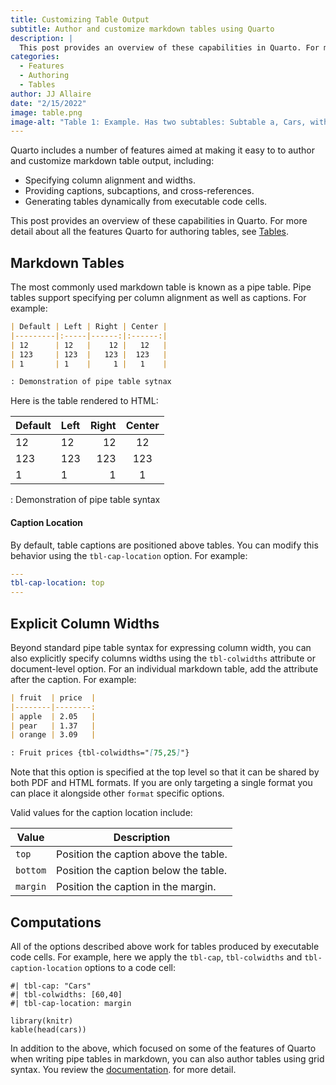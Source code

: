 ```yaml
---
title: Customizing Table Output
subtitle: Author and customize markdown tables using Quarto
description: |
  This post provides an overview of these capabilities in Quarto. For more detail about all the features Quarto for authoring tables, see [Tables](/docs/authoring/tables.qmd).
categories:
  - Features
  - Authoring
  - Tables
author: JJ Allaire
date: "2/15/2022"
image: table.png
image-alt: "Table 1: Example. Has two subtables: Subtable a, Cars, with columns for speed and dist; and subtable b, Pressure, with columns for temperature and pressure."
---
```




Quarto includes a number of features aimed at making it easy to to author and customize markdown table output, including:

-   Specifying column alignment and widths.
-   Providing captions, subcaptions, and cross-references.
-   Generating tables dynamically from executable code cells.

This post provides an overview of these capabilities in Quarto. For more detail about all the features Quarto for authoring tables, see [Tables](/docs/authoring/tables.qmd).

## Markdown Tables

The most commonly used markdown table is known as a pipe table. Pipe tables support specifying per column alignment as well as captions. For example:

``` markdown
| Default | Left | Right | Center |
|---------|:-----|------:|:------:|
| 12      | 12   |    12 |   12   |
| 123     | 123  |   123 |  123   |
| 1       | 1    |     1 |   1    |

: Demonstration of pipe table sytnax
```

Here is the table rendered to HTML:

| Default | Left | Right | Center |
|---------|:-----|------:|:------:|
| 12      | 12   |    12 |   12   |
| 123     | 123  |   123 |  123   |
| 1       | 1    |     1 |   1    |

: Demonstration of pipe table syntax

#### Caption Location

By default, table captions are positioned above tables. You can modify this behavior using the `tbl-cap-location` option. For example:

``` yaml
---
tbl-cap-location: top
---
```

## Explicit Column Widths

Beyond standard pipe table syntax for expressing column width, you can also explicitly specify columns widths using the `tbl-colwidths` attribute or document-level option. For an individual markdown table, add the attribute after the caption. For example:

``` markdown
| fruit  | price  |
|--------|--------:
| apple  | 2.05   |
| pear   | 1.37   |
| orange | 3.09   |

: Fruit prices {tbl-colwidths="[75,25]"}
```

Note that this option is specified at the top level so that it can be shared by both PDF and HTML formats. If you are only targeting a single format you can place it alongside other `format` specific options.

Valid values for the caption location include:

| Value    | Description                           |
|----------|---------------------------------------|
| `top`    | Position the caption above the table. |
| `bottom` | Position the caption below the table. |
| `margin` | Position the caption in the margin.   |

## Computations

All of the options described above work for tables produced by executable code cells. For example, here we apply the `tbl-cap`, `tbl-colwidths` and `tbl-caption-location` options to a code cell:

```{{r}}
#| tbl-cap: "Cars"
#| tbl-colwidths: [60,40]
#| tbl-cap-location: margin

library(knitr)
kable(head(cars))
```

In addition to the above, which focused on some of the features of Quarto when writing pipe tables in markdown, you can also author tables using grid syntax. You review the [documentation](/docs/authoring/tables.qmd). for more detail.

